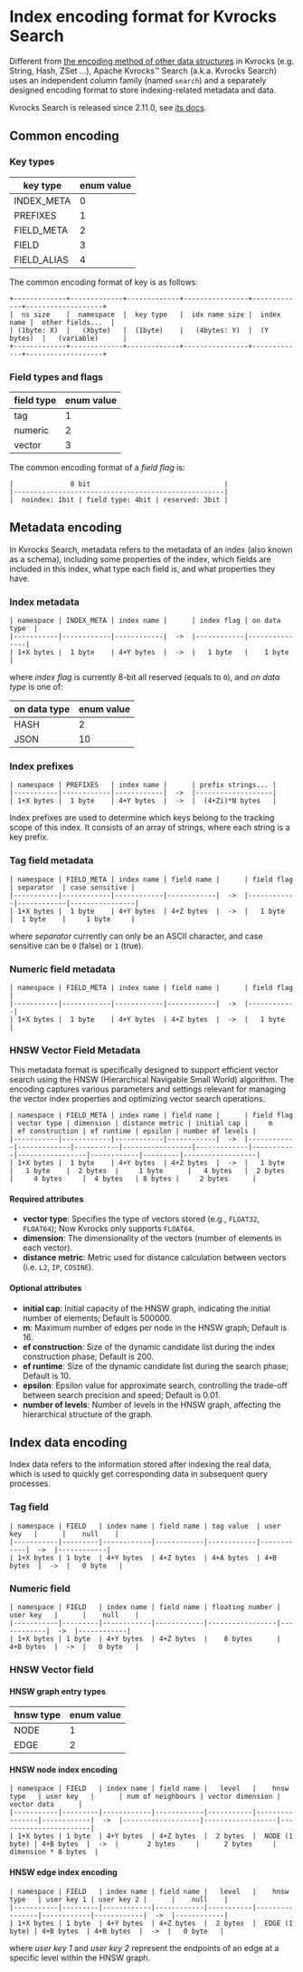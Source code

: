 # Index encoding format for Kvrocks Search

Different from [the encoding method of other data structures](https://kvrocks.apache.org/community/data-structure-on-rocksdb) in Kvrocks (e.g. String, Hash, ZSet ...), 
Apache Kvrocks™ Search (a.k.a. Kvrocks Search) uses an independent column family (named `search`) 
and a separately designed encoding format to store indexing-related metadata and data.

Kvrocks Search is released since 2.11.0, see [its docs](https://kvrocks.apache.org/docs/kvrocks-search).

## Common encoding

### Key types

| key type    | enum value  |
|-------------|-------------|
| INDEX_META  | 0           |
| PREFIXES    | 1           |
| FIELD_META  | 2           |
| FIELD       | 3           |
| FIELD_ALIAS | 4           |

The common encoding format of key is as follows:
```
+-------------+-------------+-------------+----------------+-------------+-------------------+
|  ns size    |  namespace  |  key type   |  idx name size |  index name |  other fields...  |
| (1byte: X)  |   (Xbyte)   |  (1byte)    |   (4bytes: Y)  |  (Y bytes)  |   (variable)      |
+-------------+-------------+-------------+----------------+-------------+-------------------+
```

### Field types and flags

| field type  | enum value  |
|-------------|-------------|
| tag         | 1           |
| numeric     | 2           |
| vector      | 3           |

The common encoding format of a *field flag* is:

```
|              8 bit                                 |
|----------------------------------------------------|
|  noindex: 1bit | field type: 4bit | reserved: 3bit |
```

## Metadata encoding

In Kvrocks Search, metadata refers to the metadata of an index (also known as a schema),
including some properties of the index, which fields are included in this index, 
what type each field is, and what properties they have.

### Index metadata

```
| namespace | INDEX_META | index name |      | index flag | on data type  |
|-----------|------------|------------|  ->  |------------|---------------|
| 1+X bytes |  1 byte    | 4+Y bytes  |  ->  |   1 byte   |    1 byte     |
```

where *index flag* is currently 8-bit all reserved (equals to `0`), and *on data type* is one of:

| on data type | enum value  |
|--------------|-------------|
| HASH         | 2           |
| JSON         | 10          |

### Index prefixes

```
| namespace | PREFIXES   | index name |      | prefix strings... |
|-----------|------------|------------|  ->  |-------------------|
| 1+X bytes |  1 byte    | 4+Y bytes  |  ->  |  (4+Zi)*N bytes   |
```

Index prefixes are used to determine which keys belong to the tracking scope of this index.
It consists of an array of strings, where each string is a key prefix.

### Tag field metadata

```
| namespace | FIELD_META | index name | field name |      | field flag | separator  | case sensitive |
|-----------|------------|------------|------------|  ->  |------------|------------|----------------|
| 1+X bytes |  1 byte    | 4+Y bytes  | 4+Z bytes  |  ->  |   1 byte   |  1 byte    |     1 byte     |
```

where *separator* currently can only be an ASCII character, and case sensitive can be `0` (false) or `1` (true).

### Numeric field metadata

```
| namespace | FIELD_META | index name | field name |      | field flag |
|-----------|------------|------------|------------|  ->  |------------|
| 1+X bytes |  1 byte    | 4+Y bytes  | 4+Z bytes  |  ->  |   1 byte   |
```

### HNSW Vector Field Metadata

This metadata format is specifically designed to support efficient vector search using the HNSW (Hierarchical Navigable Small World) algorithm. The encoding captures various parameters and settings relevant for managing the vector index properties and optimizing vector search operations.

```
| namespace | FIELD_META | index name | field name |      | field flag | vector type | dimension | distance metric | initial cap |     m     | ef construction | ef runtime | epsilon | number of levels |
|-----------|------------|------------|------------|  ->  |------------|-------------|-----------|-----------------|-------------|-----------|-----------------|------------|---------|------------------|
| 1+X bytes |  1 byte    | 4+Y bytes  | 4+Z bytes  |  ->  |   1 byte   |   1 byte    |  2 bytes  |     1 byte      |   4 bytes   |  2 bytes  |     4 bytes     |  4 bytes   | 8 bytes |     2 bytes      |
```
#### Required attributes
- **vector type**: Specifies the type of vectors stored (e.g., `FLOAT32`, `FLOAT64`); Now Kvrocks only supports `FLOAT64`. 
- **dimension**: The dimensionality of the vectors (number of elements in each vector).
- **distance metric**: Metric used for distance calculation between vectors (i.e. `L2`, `IP`, `COSINE`).

#### Optional attributes
- **initial cap**: Initial capacity of the HNSW graph, indicating the initial number of elements; Default is 500000. 
- **m**: Maximum number of edges per node in the HNSW graph; Default is 16. 
- **ef construction**: Size of the dynamic candidate list during the index construction phase; Default is 200. 
- **ef runtime**: Size of the dynamic candidate list during the search phase; Default is 10. 
- **epsilon**: Epsilon value for approximate search, controlling the trade-off between search precision and speed; Default is 0.01. 
- **number of levels**: Number of levels in the HNSW graph, affecting the hierarchical structure of the graph.

## Index data encoding

Index data refers to the information stored after indexing the real data,
which is used to quickly get corresponding data in subsequent query processes.

### Tag field

```
| namespace | FIELD   | index name | field name | tag value  | user key   |      |    null    |
|-----------|---------|------------|------------|------------|------------|  ->  |------------|
| 1+X bytes | 1 byte  | 4+Y bytes  | 4+Z bytes  | 4+A bytes  | 4+B bytes  |  ->  |   0 byte   |
```

### Numeric field

```
| namespace | FIELD   | index name | field name | floating number | user key   |      |    null    |
|-----------|---------|------------|------------|-----------------|------------|  ->  |------------|
| 1+X bytes | 1 byte  | 4+Y bytes  | 4+Z bytes  |    8 bytes      | 4+B bytes  |  ->  |   0 byte   |
```

### HNSW Vector field

#### HNSW graph entry types

|  hnsw type   | enum value  |
|--------------|-------------|
|  NODE        | 1           |
|  EDGE        | 2           |

#### HNSW node index encoding

```
| namespace | FIELD   | index name | field name |   level   |    hnsw type   | user key   |      | num of neighbours | vector dimension |      vector data      |
|-----------|---------|------------|------------|-----------|----------------|------------|  ->  |-------------------|------------------|-----------------------|
| 1+X bytes | 1 byte  | 4+Y bytes  | 4+Z bytes  |  2 bytes  |  NODE (1 byte) | 4+B bytes  |  ->  |       2 bytes     |      2 bytes     |  dimension * 8 bytes  |
```

#### HNSW edge index encoding

```
| namespace | FIELD   | index name | field name |   level   |    hnsw type   | user key 1 | user key 2 |      |    null    |
|-----------|---------|------------|------------|-----------|----------------|------------|------------|  ->  |------------|
| 1+X bytes | 1 byte  | 4+Y bytes  | 4+Z bytes  |  2 bytes  |  EDGE (1 byte) | 4+B bytes  | 4+B bytes  |  ->  |   0 byte   |
```

where *user key 1* and *user key 2* represent the endpoints of an edge at a specific level within the HNSW graph.
